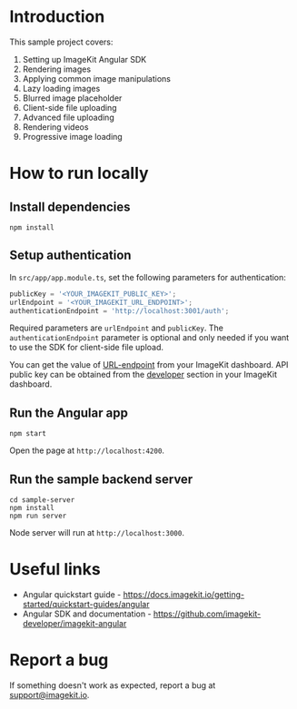 # Introduction 

This sample project covers:

1. Setting up ImageKit Angular SDK
2. Rendering images
3. Applying common image manipulations
4. Lazy loading images
5. Blurred image placeholder
6. Client-side file uploading
7. Advanced file uploading
8. Rendering videos
9. Progressive image loading

# How to run locally

## Install dependencies

```
npm install
```
## Setup authentication

In `src/app/app.module.ts`, set the following parameters for authentication:

```js
publicKey = '<YOUR_IMAGEKIT_PUBLIC_KEY>';
urlEndpoint = '<YOUR_IMAGEKIT_URL_ENDPOINT>';
authenticationEndpoint = 'http://localhost:3001/auth';
```

Required parameters are `urlEndpoint` and `publicKey`. The `authenticationEndpoint` parameter is optional and only needed if you want to use the SDK for client-side file upload. 

You can get the value of [URL-endpoint](https://imagekit.io/dashboard#url-endpoints) from your ImageKit dashboard.
API public key can be obtained from the [developer](https://imagekit.io/dashboard#developers) section in your ImageKit dashboard.

## Run the Angular app

```
npm start
```

Open the page at `http://localhost:4200`.

## Run the sample backend server

```
cd sample-server
npm install
npm run server
```

Node server will run at `http://localhost:3000`.

# Useful links
* Angular quickstart guide - https://docs.imagekit.io/getting-started/quickstart-guides/angular
* Angular SDK and documentation - https://github.com/imagekit-developer/imagekit-angular

# Report a bug
If something doesn't work as expected, report a bug at support@imagekit.io.

